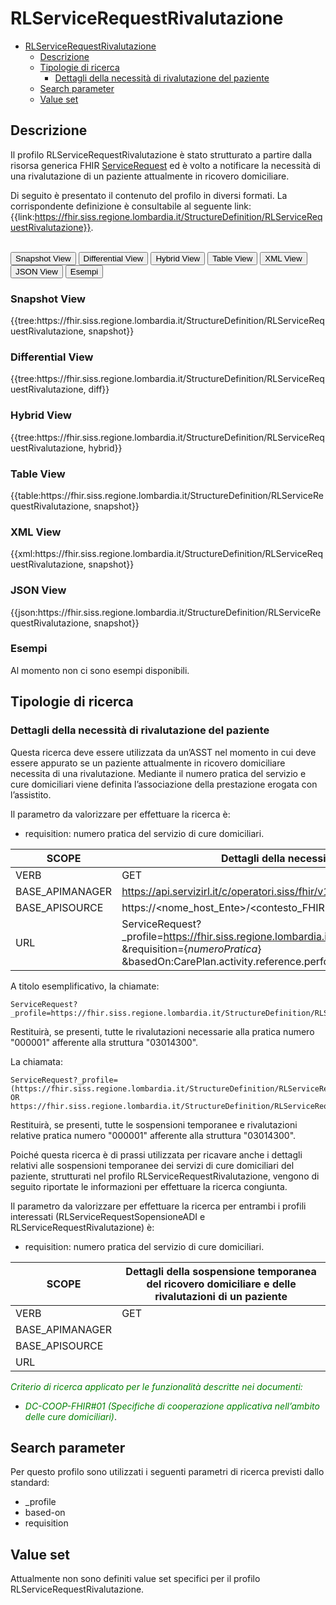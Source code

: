 # RLServiceRequestRivalutazione

- [RLServiceRequestRivalutazione](#rlservicerequestrivalutazione)
  - [Descrizione](#descrizione)
  - [Tipologie di ricerca](#tipologie-di-ricerca)
    - [Dettagli della necessità di rivalutazione del paziente](#dettagli-della-necessità-di-rivalutazione-del-paziente)
  - [Search parameter](#search-parameter)
  - [Value set](#value-set)


## Descrizione
Il profilo RLServiceRequestRivalutazione è stato strutturato a partire dalla risorsa generica FHIR [ServiceRequest](http://hl7.org/fhir/R4/servicerequest.html) ed è volto a notificare la necessità di una rivalutazione di un paziente attualmente in ricovero domiciliare.

Di seguito è presentato il contenuto del profilo in diversi formati. La corrispondente definizione è consultabile al seguente link: {{link:https://fhir.siss.regione.lombardia.it/StructureDefinition/RLServiceRequestRivalutazione}}.

<br>
<div class="tab">
 <button class="tablinks active" onclick="openTab(event, 'Snapshot View')">Snapshot View</button>
  <button class="tablinks" onclick="openTab(event, 'Differential View')">Differential View</button>
  <button class="tablinks" onclick="openTab(event, 'Hybrid View')">Hybrid View</button>
   <button class="tablinks" onclick="openTab(event, 'Table View')">Table View</button>
   <button class="tablinks" onclick="openTab(event, 'XML View')">XML View</button>
  <button class="tablinks" onclick="openTab(event, 'JSON View')">JSON View</button>
  <button class="tablinks" onclick="openTab(event, 'Esempi')">Esempi</button>
</div>

<div id="Snapshot View" class="tabcontent" style="display:block">
  <h3>Snapshot View</h3>
{{tree:https://fhir.siss.regione.lombardia.it/StructureDefinition/RLServiceRequestRivalutazione, snapshot}}
</div>

<div id="Differential View" class="tabcontent">
  <h3>Differential View</h3>
{{tree:https://fhir.siss.regione.lombardia.it/StructureDefinition/RLServiceRequestRivalutazione, diff}}
</div>

<div id="Hybrid View" class="tabcontent">
  <h3>Hybrid View</h3>
{{tree:https://fhir.siss.regione.lombardia.it/StructureDefinition/RLServiceRequestRivalutazione, hybrid}}
</div>

<div id="Table View" class="tabcontent">
  <h3>Table View</h3>
{{table:https://fhir.siss.regione.lombardia.it/StructureDefinition/RLServiceRequestRivalutazione, snapshot}}
</div>

<div id="XML View" class="tabcontent">
  <h3>XML View</h3>
{{xml:https://fhir.siss.regione.lombardia.it/StructureDefinition/RLServiceRequestRivalutazione, snapshot}}
</div>

<div id="JSON View" class="tabcontent">
  <h3>JSON View</h3>
{{json:https://fhir.siss.regione.lombardia.it/StructureDefinition/RLServiceRequestRivalutazione, snapshot}}
</div>

<div id="Esempi" class="tabcontent">
  <h3>Esempi</h3>
Al momento non ci sono esempi disponibili. 
<br>
</div>

<!-- ===================================================FINE SEZIONE=================================================== -->

## Tipologie di ricerca

### Dettagli della necessità di rivalutazione del paziente

Questa ricerca deve essere utilizzata da un’ASST nel momento in cui deve essere appurato se un paziente attualmente in ricovero domiciliare necessita di una rivalutazione. Mediante il numero pratica del servizio e cure domiciliari viene definita l’associazione della prestazione erogata con l’assistito.  

Il parametro da valorizzare per effettuare la ricerca è:
-	requisition: numero pratica del servizio di cure domiciliari.

| SCOPE | Dettagli della necessità di rivalutazione del paziente  |
|---|---|
| VERB | GET |
| BASE_APIMANAGER | https://api.servizirl.it/c/operatori.siss/fhir/v1.0.0/npri |
| BASE_APISOURCE | https://\<nome_host_Ente\>/\<contesto_FHIR\>/\<codiceCudesL1\>/\<versione\>/erogazione-adi |
| URL | ServiceRequest?_profile=https://fhir.siss.regione.lombardia.it/StructureDefinition/RLServiceRequestRivalutazione<br>&requisition=\{_numeroPratica_\}<br>&basedOn:CarePlan.activity.reference.performer.identifier=\{_codiceLivello2_\} |

A titolo esemplificativo, la chiamate: 
  
    ServiceRequest?_profile=https://fhir.siss.regione.lombardia.it/StructureDefinition/RLServiceRequestRivalutazione&requisition=000001&basedOn:CarePlan.activity.reference.performer.identifier=03014300

Restituirà, se presenti, tutte le rivalutazioni necessarie alla pratica numero "000001" afferente alla struttura "03014300".

La chiamata:
  
    ServiceRequest?_profile=(https://fhir.siss.regione.lombardia.it/StructureDefinition/RLServiceRequestSospensioneADI OR https://fhir.siss.regione.lombardia.it/StructureDefinition/RLServiceRequestRivalutazione)&requisition=000001&basedOn:CarePlan.activity.reference.performer.identifier=03014300

Restituirà, se presenti, tutte le sospensioni temporanee e rivalutazioni relative pratica numero "000001" afferente alla struttura "03014300".

Poiché questa ricerca è di prassi utilizzata per ricavare anche i dettagli relativi alle sospensioni temporanee dei servizi di cure domiciliari del paziente, strutturati nel profilo RLServiceRequestRivalutazione, vengono di seguito riportate le informazioni per effettuare la ricerca congiunta.

Il parametro da valorizzare per effettuare la ricerca per entrambi i profili interessati (RLServiceRequestSopensioneADI e RLServiceRequestRivalutazione) è:
-	requisition: numero pratica del servizio di cure domiciliari.

| SCOPE | Dettagli della sospensione temporanea del ricovero domiciliare e delle rivalutazioni di un paziente |
|---|---|
| VERB | GET |
| BASE_APIMANAGER |  |
| BASE_APISOURCE |  |
| URL |  |

<em><font style="color:green">
_Criterio di ricerca applicato per le funzionalità descritte nei documenti:_
- _DC-COOP-FHIR#01 (Specifiche di cooperazione applicativa nell’ambito delle cure domiciliari)_</font></em>.


<!-- ===================================================FINE SEZIONE=================================================== -->

## Search parameter
Per questo profilo sono utilizzati i seguenti parametri di ricerca previsti dallo standard: 
- _profile
- based-on
- requisition

<!-- ===================================================FINE SEZIONE=================================================== -->

## Value set

Attualmente non sono definiti value set specifici per il profilo RLServiceRequestRivalutazione.